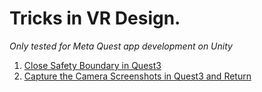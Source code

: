 # Tricks in VR Design. 

*Only tested for Meta Quest app development on Unity*

1. [Close Safety Boundary in Quest3](https://github.com/CidsHo/BoundlessSetting)
2. [Capture the Camera Screenshots in Quest3 and Return](https://github.com/CidsHo/CaptureScreen)
